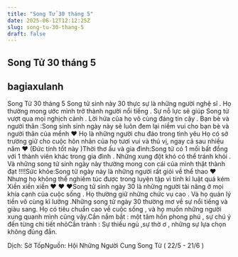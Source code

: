 ```yaml
---
title: "Song Tử 30 tháng 5"
date: 2025-06-12T12:12:25Z
slug: song-tu-30-thang-5
draft: false
---
```


## Song Tử 30 tháng 5

## bagiaxulanh

Song Tử 30 tháng 5 
Song tử sinh này 30 thực sự là những người nghệ sĩ . Họ thường mong ước mình trở thành người nổi tiếng . Sự nỗ lực sẽ giúp Song tử vượt qua mọi nghịch cảnh . Lời hứa của họ vô cùng đáng tin cậy . 
Bạn bè và người thân :Song sinh sinh ngày này sẽ luôn đem lại niềm vui cho bạn bè và người thân của mềnh ♥ Họ là những người chu đáo trong tình yêu Họ có sở trường giữ cho cuộc hôn nhân của họ tươi vui và thú vị, ngay cả sau nhiều năm ♥ (Đức tính tốt này )Thời thơ ấu và gia đình:Song tử có 1 mối bất đồng với 1 thành viên khác trong gia đình . Những xung đột khó có thể tránh khỏi . Và những song tử sinh ngày này thường mong con cái của mình thật thành đạt !!!!Sức khỏe:Song tử ngày này là những người rất giỏi về thể thao ♥ Nhưng họ không thể nghiêm túc được trong luyện tập vì tính kỉ luật quá kém Xiền xiền xiền ♥ ♥ ♥Song tử sinh ngày 30 là những người tài năng ở mọi khía cạnh của cuộc sống . Họ thường giữ những chức vụ cao . Và họ quản lý tiền vô cùng kĩ lưỡng .Những song tử ngày 30 thường mơ về sự nổi tiếng và giàu sang. Họ có tiêu chuẩn cao về cuộc sống , và họ muốn những người xung quanh mình cũng vậy.Cần nắm bắt : một tâm hồn phong phú , sự chú ý đến từng chi tiết nhỏCần trành : Sự thiếu ngủ ,sự thờ ơ , những sự lựa chọn không đúng đắn. 
 
 
Dịch: Sờ TốpNguồn: Hội Những Người Cung Song Tử ( 22/5 - 21/6 )